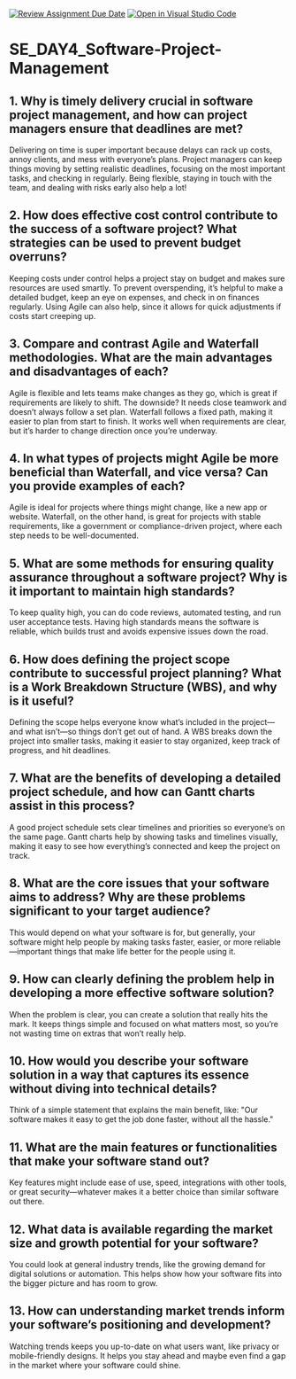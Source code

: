 [![Review Assignment Due Date](https://classroom.github.com/assets/deadline-readme-button-22041afd0340ce965d47ae6ef1cefeee28c7c493a6346c4f15d667ab976d596c.svg)](https://classroom.github.com/a/9pw6JKcu)
[![Open in Visual Studio Code](https://classroom.github.com/assets/open-in-vscode-2e0aaae1b6195c2367325f4f02e2d04e9abb55f0b24a779b69b11b9e10269abc.svg)](https://classroom.github.com/online_ide?assignment_repo_id=17035419&assignment_repo_type=AssignmentRepo)
# SE_DAY4_Software-Project-Management
## 1. Why is timely delivery crucial in software project management, and how can project managers ensure that deadlines are met?
Delivering on time is super important because delays can rack up costs, annoy clients, and mess with everyone’s plans. Project managers can keep things moving by setting realistic deadlines, focusing on the most important tasks, and checking in regularly. Being flexible, staying in touch with the team, and dealing with risks early also help a lot!
## 2. How does effective cost control contribute to the success of a software project? What strategies can be used to prevent budget overruns?
Keeping costs under control helps a project stay on budget and makes sure resources are used smartly. To prevent overspending, it’s helpful to make a detailed budget, keep an eye on expenses, and check in on finances regularly. Using Agile can also help, since it allows for quick adjustments if costs start creeping up.
## 3. Compare and contrast Agile and Waterfall methodologies. What are the main advantages and disadvantages of each?
Agile is flexible and lets teams make changes as they go, which is great if requirements are likely to shift. The downside? It needs close teamwork and doesn’t always follow a set plan.
Waterfall follows a fixed path, making it easier to plan from start to finish. It works well when requirements are clear, but it’s harder to change direction once you’re underway.
## 4. In what types of projects might Agile be more beneficial than Waterfall, and vice versa? Can you provide examples of each?
Agile is ideal for projects where things might change, like a new app or website. Waterfall, on the other hand, is great for projects with stable requirements, like a government or compliance-driven project, where each step needs to be well-documented.
## 5. What are some methods for ensuring quality assurance throughout a software project? Why is it important to maintain high standards?
To keep quality high, you can do code reviews, automated testing, and run user acceptance tests. Having high standards means the software is reliable, which builds trust and avoids expensive issues down the road.
## 6. How does defining the project scope contribute to successful project planning? What is a Work Breakdown Structure (WBS), and why is it useful?
Defining the scope helps everyone know what’s included in the project—and what isn’t—so things don’t get out of hand. A WBS breaks down the project into smaller tasks, making it easier to stay organized, keep track of progress, and hit deadlines.
## 7. What are the benefits of developing a detailed project schedule, and how can Gantt charts assist in this process?
A good project schedule sets clear timelines and priorities so everyone’s on the same page. Gantt charts help by showing tasks and timelines visually, making it easy to see how everything’s connected and keep the project on track.
## 8. What are the core issues that your software aims to address? Why are these problems significant to your target audience?
This would depend on what your software is for, but generally, your software might help people by making tasks faster, easier, or more reliable—important things that make life better for the people using it.
## 9. How can clearly defining the problem help in developing a more effective software solution?
When the problem is clear, you can create a solution that really hits the mark. It keeps things simple and focused on what matters most, so you’re not wasting time on extras that won’t really help.
## 10. How would you describe your software solution in a way that captures its essence without diving into technical details?
Think of a simple statement that explains the main benefit, like: "Our software makes it easy to get the job done faster, without all the hassle."
## 11. What are the main features or functionalities that make your software stand out?
Key features might include ease of use, speed, integrations with other tools, or great security—whatever makes it a better choice than similar software out there.
## 12. What data is available regarding the market size and growth potential for your software?
You could look at general industry trends, like the growing demand for digital solutions or automation. This helps show how your software fits into the bigger picture and has room to grow.
## 13. How can understanding market trends inform your software’s positioning and development?
Watching trends keeps you up-to-date on what users want, like privacy or mobile-friendly designs. It helps you stay ahead and maybe even find a gap in the market where your software could shine.
